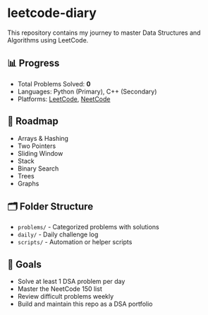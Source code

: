 # leetcode-diary

This repository contains my journey to master Data Structures and Algorithms using LeetCode.

## 📊 Progress

- Total Problems Solved: **0**
- Languages: Python (Primary), C++ (Secondary)
- Platforms: [LeetCode](https://leetcode.com/), [NeetCode](https://neetcode.io/)

## 🧭 Roadmap

- Arrays & Hashing
- Two Pointers
- Sliding Window
- Stack
- Binary Search
- Trees
- Graphs

## 🗂️ Folder Structure

- `problems/` - Categorized problems with solutions
- `daily/` - Daily challenge log
- `scripts/` - Automation or helper scripts

## 📌 Goals

- Solve at least 1 DSA problem per day
- Master the NeetCode 150 list
- Review difficult problems weekly
- Build and maintain this repo as a DSA portfolio

